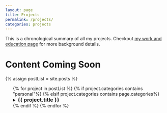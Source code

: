 ```yaml
---
layout: page
title: Projects
permalink: /projects/
categories: projects
---
```

This is a chronological summary of all my projects. Checkout [my work and education page](/work&education/) for more background details.

# Content Coming Soon

{% assign postList = site.posts %}

<body>
    <ul style="margin: 0px;">
	  {% for project in postList %}
	  	{% if project.categories contains "personal"%}
	  	<!--Use this previous line to filter out all the personal projects-->
	  	{% elsif project.categories contains page.categories%}
	    	<details><summary><h3 style="margin: 0px; display: inline">{{ project.title }}</h3></summary>
			<p>
			{{ project.content }}
			<a href="{{ project.permalink }}">More on this project</a>
			</p>
			</details>
		{% endif %}
	  {% endfor %}
	</ul>
</body>